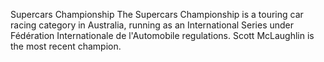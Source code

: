 Supercars Championship
The Supercars Championship is a touring car racing category in Australia, running as an International Series under Fédération Internationale de l'Automobile regulations. Scott McLaughlin is the most recent champion.
